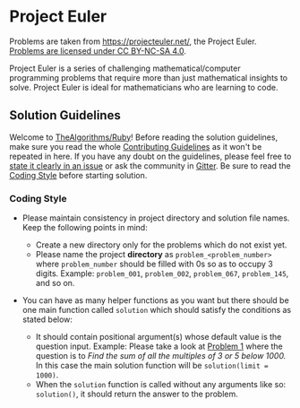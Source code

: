 # Project Euler

Problems are taken from https://projecteuler.net/, the Project Euler. [Problems are licensed under CC BY-NC-SA 4.0](https://projecteuler.net/copyright).

Project Euler is a series of challenging mathematical/computer programming problems that require more than just mathematical
insights to solve. Project Euler is ideal for mathematicians who are learning to code.

## Solution Guidelines

Welcome to [TheAlgorithms/Ruby](https://github.com/TheAlgorithms/Ruby)! Before reading the solution guidelines, make sure you read the whole [Contributing Guidelines](https://github.com/TheAlgorithms/Ruby/blob/master/CONTRIBUTING.md) as it won't be repeated in here. If you have any doubt on the guidelines, please feel free to [state it clearly in an issue](https://github.com/TheAlgorithms/Ruby/issues/new) or ask the community in [Gitter](https://gitter.im/TheAlgorithms). Be sure to read the [Coding Style](https://github.com/TheAlgorithms/Ruby/blob/master/project_euler/README.md#coding-style) before starting solution.

### Coding Style

* Please maintain consistency in project directory and solution file names. Keep the following points in mind:
  * Create a new directory only for the problems which do not exist yet.
  * Please name the project **directory** as `problem_<problem_number>` where `problem_number` should be filled with 0s so as to occupy 3 digits. Example: `problem_001`, `problem_002`, `problem_067`, `problem_145`, and so on.

* You can have as many helper functions as you want but there should be one main function called `solution` which should satisfy the conditions as stated below:
  * It should contain positional argument(s) whose default value is the question input. Example: Please take a look at [Problem 1](https://projecteuler.net/problem=1) where the question is to *Find the sum of all the multiples of 3 or 5 below 1000.* In this case the main solution function will be `solution(limit = 1000)`.
  * When the `solution` function is called without any arguments like so: `solution()`, it should return the answer to the problem.
